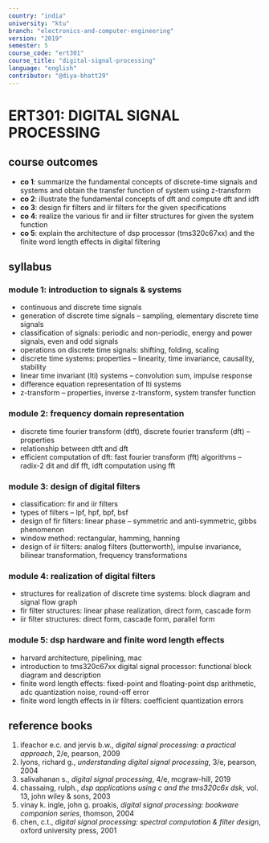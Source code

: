 ```yaml
---
country: "india"
university: "ktu"
branch: "electronics-and-computer-engineering"
version: "2019"
semester: 5
course_code: "ert301"
course_title: "digital-signal-processing"
language: "english"
contributor: "@diya-bhatt29"
---
```


# ERT301: DIGITAL SIGNAL PROCESSING

## course outcomes

- **co 1**: summarize the fundamental concepts of discrete-time signals and systems and obtain the transfer function of system using z-transform  
- **co 2**: illustrate the fundamental concepts of dft and compute dft and idft  
- **co 3**: design fir filters and iir filters for the given specifications  
- **co 4**: realize the various fir and iir filter structures for given the system function  
- **co 5**: explain the architecture of dsp processor (tms320c67xx) and the finite word length effects in digital filtering  

## syllabus

### module 1: introduction to signals & systems

- continuous and discrete time signals  
- generation of discrete time signals – sampling, elementary discrete time signals  
- classification of signals: periodic and non-periodic, energy and power signals, even and odd signals  
- operations on discrete time signals: shifting, folding, scaling  
- discrete time systems: properties – linearity, time invariance, causality, stability  
- linear time invariant (lti) systems – convolution sum, impulse response  
- difference equation representation of lti systems  
- z-transform – properties, inverse z-transform, system transfer function  

### module 2: frequency domain representation

- discrete time fourier transform (dtft), discrete fourier transform (dft) – properties  
- relationship between dtft and dft  
- efficient computation of dft: fast fourier transform (fft) algorithms – radix-2 dit and dif fft, idft computation using fft  

### module 3: design of digital filters

- classification: fir and iir filters  
- types of filters – lpf, hpf, bpf, bsf  
- design of fir filters: linear phase – symmetric and anti-symmetric, gibbs phenomenon  
- window method: rectangular, hamming, hanning  
- design of iir filters: analog filters (butterworth), impulse invariance, bilinear transformation, frequency transformations  

### module 4: realization of digital filters

- structures for realization of discrete time systems: block diagram and signal flow graph  
- fir filter structures: linear phase realization, direct form, cascade form  
- iir filter structures: direct form, cascade form, parallel form  

### module 5: dsp hardware and finite word length effects

- harvard architecture, pipelining, mac  
- introduction to tms320c67xx digital signal processor: functional block diagram and description  
- finite word length effects: fixed-point and floating-point dsp arithmetic, adc quantization noise, round-off error  
- finite word length effects in iir filters: coefficient quantization errors  

## reference books

1. ifeachor e.c. and jervis b.w., *digital signal processing: a practical approach*, 2/e, pearson, 2009  
2. lyons, richard g., *understanding digital signal processing*, 3/e, pearson, 2004  
3. salivahanan s., *digital signal processing*, 4/e, mcgraw-hill, 2019  
4. chassaing, rulph., *dsp applications using c and the tms320c6x dsk*, vol. 13, john wiley & sons, 2003  
5. vinay k. ingle, john g. proakis, *digital signal processing: bookware companion series*, thomson, 2004  
6. chen, c.t., *digital signal processing: spectral computation & filter design*, oxford university press, 2001  
